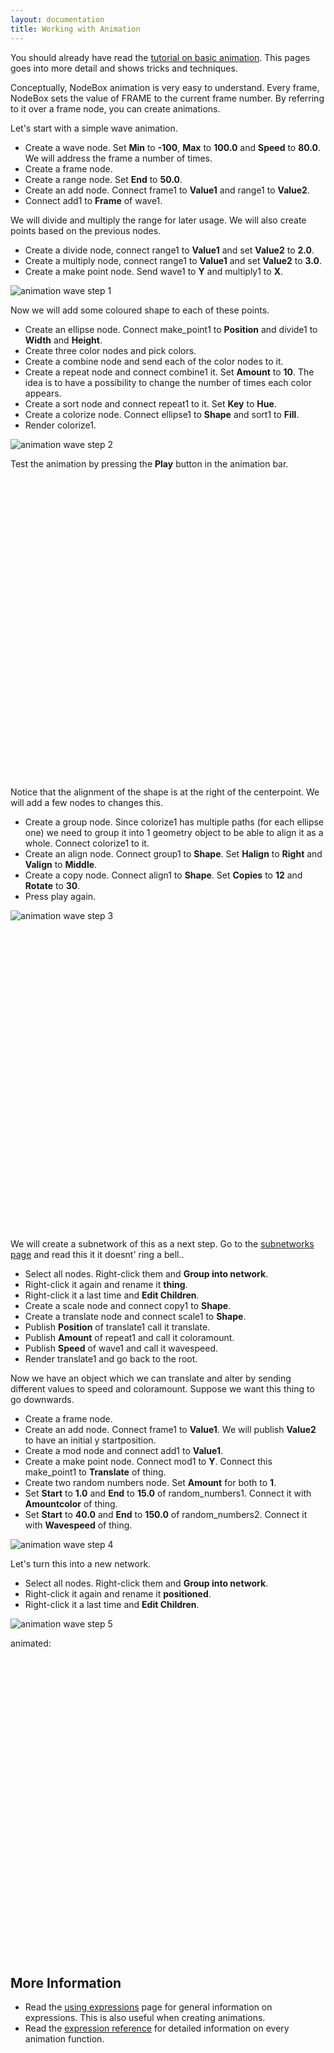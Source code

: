 ```yaml
---
layout: documentation
title: Working with Animation
---
```


You should already have read the [tutorial on basic animation](/node/documentation/tutorial/animation.html). This pages goes into more detail and shows tricks and techniques.

Conceptually, NodeBox animation is very easy to understand. Every frame, NodeBox sets the value of FRAME to the current frame number. By referring to it over a frame node, you can create animations.

Let's start with a simple wave animation.

* Create a wave node. Set **Min** to **-100**, **Max** to **100.0** and **Speed** to **80.0**. We will address the frame a number of times.
* Create a frame node.
* Create a range node. Set **End** to **50.0**.
* Create an add node. Connect frame1 to **Value1** and range1 to **Value2**.
* Connect add1 to **Frame** of wave1.

We will divide and multiply the range for later usage. We will also create points based on the previous nodes.

* Create a divide node, connect range1 to **Value1** and set **Value2** to **2.0**. 
* Create a multiply node, connect range1 to **Value1** and set **Value2** to **3.0**.
* Create a make point node. Send wave1 to **Y** and multiply1 to **X**.

![animation wave step 1](animation-wave-a.png)

Now we will add some coloured shape to each of these points.

* Create an ellipse node. Connect make_point1 to **Position** and divide1 to **Width** and **Height**.
* Create three color nodes and pick colors.
* Create a combine node and send each of the color nodes to it.
* Create a repeat node and connect combine1 it. Set **Amount** to **10**. The idea is to have a possibility to change the number of times each color appears.
* Create a sort node and connect repeat1 to it. Set **Key** to **Hue**.
* Create a colorize node. Connect ellipse1 to **Shape** and sort1 to **Fill**.
* Render colorize1.

![animation wave step 2](animation-wave-b.png)

Test the animation by pressing the **Play** button in the animation bar.

<object classid="clsid:02BF25D5-8C17-4B23-BC80-D3488ABDDC6B" width="580"
        height="480" codebase="http://www.apple.com/qtactivex/qtplugin.cab">
        <param name="src" value="animation-snake.m4v" />
        <param name="autoplay" value="true" />
        <param name="controller" value="true" />
        <param name="loop" value="true" />
        <embed src="animation-snake.m4v" width="580" height="480" autoplay="true" 
        controller="true" loop="true" pluginspage="http://www.apple.com/quicktime/download/">
        </embed>
</object>

Notice that the alignment of the shape is at the right of the centerpoint. We will add a few nodes to changes this.

* Create a group node. Since colorize1 has multiple paths (for each ellipse one) we need to group it into 1 geometry object to be able to align it as a whole. Connect colorize1 to it.
* Create an align node. Connect group1 to **Shape**. Set **Halign** to **Right** and **Valign** to **Middle**.
* Create a copy node. Connect align1 to **Shape**. Set **Copies** to **12** and **Rotate** to **30**.
* Press play again.

![animation wave step 3](animation-wave-c.png)

<object classid="clsid:02BF25D5-8C17-4B23-BC80-D3488ABDDC6B" width="580"
        height="480" codebase="http://www.apple.com/qtactivex/qtplugin.cab">
        <param name="src" value="animation-wave.m4v" />
        <param name="autoplay" value="true" />
        <param name="controller" value="true" />
        <param name="loop" value="true" />
        <embed src="animation-wave.m4v" width="580" height="480" autoplay="true" 
        controller="true" loop="true" pluginspage="http://www.apple.com/quicktime/download/">
        </embed>
</object>

We will create a subnetwork of this as a next step. 
Go to the [subnetworks page](../concepts/subnetworks.html) and read this it it doesnt' ring a bell..

* Select all nodes. Right-click them and **Group into network**.
* Right-click it again and rename it **thing**.
* Right-click it a last time and **Edit Children**.
* Create a scale node and connect copy1 to **Shape**.
* Create a translate node and connect scale1 to **Shape**.
* Publish **Position** of translate1 call it translate.
* Publish **Amount** of repeat1 and call it coloramount.
* Publish **Speed** of wave1 and call it wavespeed.
* Render translate1 and go back to the root.

Now we have an object which we can translate and alter by sending different values to speed and coloramount. Suppose we want this thing to go downwards.

* Create a frame node.
* Create an add node. Connect frame1 to **Value1**. We will publish **Value2** to have an initial y startposition.
* Create a mod node and connect add1 to **Value1**.
* Create a make point node. Connect mod1 to **Y**. Connect this make_point1 to **Translate** of thing.
* Create two random numbers node. Set **Amount** for both to **1**. 
* Set **Start** to **1.0** and **End** to **15.0** of random_numbers1. Connect it with **Amountcolor** of thing.
* Set **Start** to **40.0** and **End** to **150.0** of random_numbers2. Connect it with **Wavespeed** of thing.

![animation wave step 4](animation-wave-d.png)

Let's turn this into a new network.

* Select all nodes. Right-click them and **Group into network**.
* Right-click it again and rename it **positioned**.
* Right-click it a last time and **Edit Children**.

![animation wave step 5](animation-wave-e.png)

animated:

<object classid="clsid:02BF25D5-8C17-4B23-BC80-D3488ABDDC6B" width="580"
        height="480" codebase="http://www.apple.com/qtactivex/qtplugin.cab">
        <param name="src" value="animation-wave-set.m4v" />
        <param name="autoplay" value="true" />
        <param name="controller" value="true" />
        <param name="loop" value="true" />
        <embed src="animation-wave-set.m4v" width="580" height="480" autoplay="true" 
        controller="true" loop="true" pluginspage="http://www.apple.com/quicktime/download/">
        </embed>
</object>

More Information
----------------
* Read the [using expressions](expressions.html) page for general information on expressions. This is also useful when creating animations.
* Read the [expression reference](/documentation/expressions/) for detailed information on every animation function.